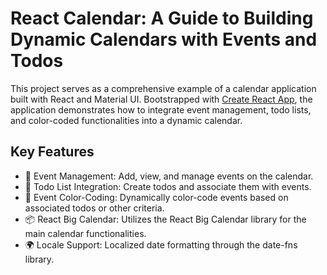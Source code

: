# React Calendar: A Guide to Building Dynamic Calendars with Events and Todos

This project serves as a comprehensive example of a calendar application built with React and Material UI. Bootstrapped with [Create React App](https://github.com/facebook/create-react-app), the application demonstrates how to integrate event management, todo lists, and color-coded functionalities into a dynamic calendar.

## Key Features

- 📆 Event Management: Add, view, and manage events on the calendar.
- 📝 Todo List Integration: Create todos and associate them with events.
- 🎨 Event Color-Coding: Dynamically color-code events based on associated todos or other criteria.
- 📦 React Big Calendar: Utilizes the React Big Calendar library for the main calendar functionalities.
- 🌍 Locale Support: Localized date formatting through the date-fns library.
